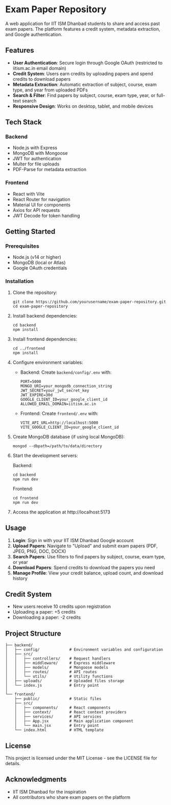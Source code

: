 # Exam Paper Repository

A web application for IIT ISM Dhanbad students to share and access past exam papers. The platform features a credit system, metadata extraction, and Google authentication.

## Features

- **User Authentication**: Secure login through Google OAuth (restricted to iitism.ac.in email domain)
- **Credit System**: Users earn credits by uploading papers and spend credits to download papers
- **Metadata Extraction**: Automatic extraction of subject, course, exam type, and year from uploaded PDFs
- **Search & Filter**: Find papers by subject, course, exam type, year, or full-text search
- **Responsive Design**: Works on desktop, tablet, and mobile devices

## Tech Stack

### Backend

- Node.js with Express
- MongoDB with Mongoose
- JWT for authentication
- Multer for file uploads
- PDF-Parse for metadata extraction

### Frontend

- React with Vite
- React Router for navigation
- Material UI for components
- Axios for API requests
- JWT Decode for token handling

## Getting Started

### Prerequisites

- Node.js (v14 or higher)
- MongoDB (local or Atlas)
- Google OAuth credentials

### Installation

1. Clone the repository:

   ```
   git clone https://github.com/yourusername/exam-paper-repository.git
   cd exam-paper-repository
   ```

2. Install backend dependencies:

   ```
   cd backend
   npm install
   ```

3. Install frontend dependencies:

   ```
   cd ../frontend
   npm install
   ```

4. Configure environment variables:

   - Backend: Create `backend/config/.env` with:

     ```
     PORT=5000
     MONGO_URI=your_mongodb_connection_string
     JWT_SECRET=your_jwt_secret_key
     JWT_EXPIRE=30d
     GOOGLE_CLIENT_ID=your_google_client_id
     ALLOWED_EMAIL_DOMAIN=iitism.ac.in
     ```

   - Frontend: Create `frontend/.env` with:
     ```
     VITE_API_URL=http://localhost:5000
     VITE_GOOGLE_CLIENT_ID=your_google_client_id
     ```

5. Create MongoDB database (if using local MongoDB):

   ```
   mongod --dbpath=/path/to/data/directory
   ```

6. Start the development servers:

   Backend:

   ```
   cd backend
   npm run dev
   ```

   Frontend:

   ```
   cd frontend
   npm run dev
   ```

7. Access the application at http://localhost:5173

## Usage

1. **Login**: Sign in with your IIT ISM Dhanbad Google account
2. **Upload Papers**: Navigate to "Upload" and submit exam papers (PDF, JPEG, PNG, DOC, DOCX)
3. **Search Papers**: Use filters to find papers by subject, course, exam type, or year
4. **Download Papers**: Spend credits to download the papers you need
5. **Manage Profile**: View your credit balance, upload count, and download history

## Credit System

- New users receive 10 credits upon registration
- Uploading a paper: +5 credits
- Downloading a paper: -2 credits

## Project Structure

```
├── backend/
│   ├── config/             # Environment variables and configuration
│   ├── src/
│   │   ├── controllers/    # Request handlers
│   │   ├── middleware/     # Express middleware
│   │   ├── models/         # Mongoose models
│   │   ├── routes/         # API routes
│   │   └── utils/          # Utility functions
│   ├── uploads/            # Uploaded files storage
│   └── index.js            # Entry point
│
└── frontend/
    ├── public/             # Static files
    ├── src/
    │   ├── components/     # React components
    │   ├── context/        # React context providers
    │   ├── services/       # API services
    │   ├── App.jsx         # Main application component
    │   └── main.jsx        # Entry point
    └── index.html          # HTML template
```

## License

This project is licensed under the MIT License - see the LICENSE file for details.

## Acknowledgments

- IIT ISM Dhanbad for the inspiration
- All contributors who share exam papers on the platform
